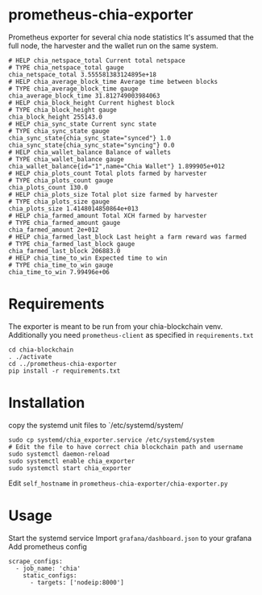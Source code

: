 # prometheus-chia-exporter
Prometheus exporter for several chia node statistics
It's assumed that the full node, the harvester and the wallet run on the same system.
```
# HELP chia_netspace_total Current total netspace
# TYPE chia_netspace_total gauge
chia_netspace_total 3.555581383124895e+18
# HELP chia_average_block_time Average time between blocks
# TYPE chia_average_block_time gauge
chia_average_block_time 31.812749003984063
# HELP chia_block_height Current highest block
# TYPE chia_block_height gauge
chia_block_height 255143.0
# HELP chia_sync_state Current sync state
# TYPE chia_sync_state gauge
chia_sync_state{chia_sync_state="synced"} 1.0
chia_sync_state{chia_sync_state="syncing"} 0.0
# HELP chia_wallet_balance Balance of wallets
# TYPE chia_wallet_balance gauge
chia_wallet_balance{id="1",name="Chia Wallet"} 1.899905e+012
# HELP chia_plots_count Total plots farmed by harvester
# TYPE chia_plots_count gauge
chia_plots_count 130.0
# HELP chia_plots_size Total plot size farmed by harvester
# TYPE chia_plots_size gauge
chia_plots_size 1.4148014850864e+013
# HELP chia_farmed_amount Total XCH farmed by harvester
# TYPE chia_farmed_amount gauge
chia_farmed_amount 2e+012
# HELP chia_farmed_last_block Last height a farm reward was farmed
# TYPE chia_farmed_last_block gauge
chia_farmed_last_block 206883.0
# HELP chia_time_to_win Expected time to win 
# TYPE chia_time_to_win gauge
chia_time_to_win 7.99496e+06
```

# Requirements
The exporter is meant to be run from your chia-blockchain venv. Additionally you need `prometheus-client` as specified in `requirements.txt`

```
cd chia-blockchain
. ./activate
cd ../prometheus-chia-exporter
pip install -r requirements.txt
```

# Installation
copy the systemd unit files to `/etc/systemd/system/

```
sudo cp systemd/chia_exporter.service /etc/systemd/system
# Edit the file to have correct chia blockchain path and username
sudo systemctl daemon-reload
sudo systemctl enable chia_exporter
sudo systemctl start chia_exporter
```


Edit `self_hostname` in `prometheus-chia-exporter/chia-exporter.py` 

# Usage
Start the systemd service
Import `grafana/dashboard.json` to your grafana
Add prometheus config

```
scrape_configs:
  - job_name: 'chia'
    static_configs:
      - targets: ['nodeip:8000']
```
